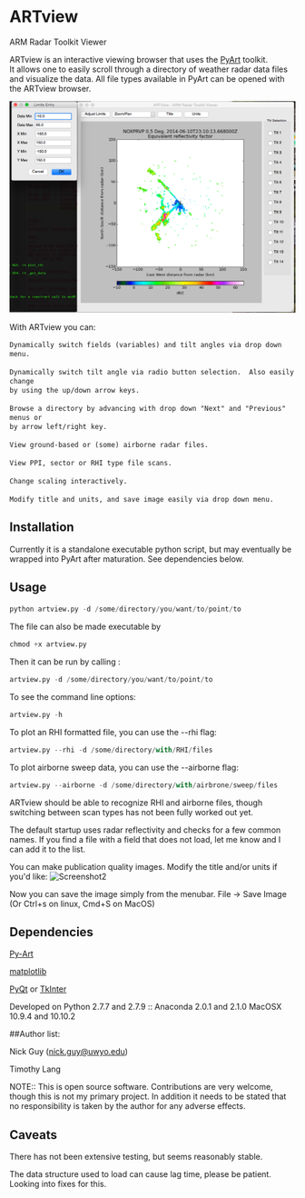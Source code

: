 ARTview
=======

ARM Radar Toolkit Viewer

ARTview is an interactive viewing browser that uses the [PyArt](https://github.com/ARM-DOE/pyart) toolkit.  
It allows one to easily scroll through a directory of weather radar data files 
and visualize the data.  All file types available in PyArt can be opened with
the ARTview browser.

![Screenshot](https://github.com/nguy/artview/blob/master/ARTView_Screenshot.png)

With ARTview you can:

	Dynamically switch fields (variables) and tilt angles via drop down menu.
    
    Dynamically switch tilt angle via radio button selection.  Also easily change 
    by using the up/down arrow keys.
    
    Browse a directory by advancing with drop down "Next" and "Previous" menus or 
    by arrow left/right key.
    
    View ground-based or (some) airborne radar files.
    
    View PPI, sector or RHI type file scans.
    
    Change scaling interactively.
    
    Modify title and units, and save image easily via drop down menu.
    
  
## Installation
Currently it is a standalone executable python script, but may eventually be wrapped into PyArt after maturation.
See dependencies below.

## Usage

```python
python artview.py -d /some/directory/you/want/to/point/to
```

The file can also be made executable by
```python
chmod +x artview.py
```

Then it can be run by calling :
```python
artview.py -d /some/directory/you/want/to/point/to
```

To see the command line options:
```python
artview.py -h
```

To plot an RHI formatted file, you can use the --rhi flag:
```python
artview.py --rhi -d /some/directory/with/RHI/files
```

To plot airborne sweep data, you can use the --airborne flag:
```python
artview.py --airborne -d /some/directory/with/airbrone/sweep/files
```

ARTview should be able to recognize RHI and airborne files, though switching 
between scan types has not been fully worked out yet.

The default startup uses radar reflectivity and checks for a few common names.
If you find a file with a field that does not load, let me know and I can add it
to the list.

You can make publication quality images.
Modify the title and/or units if you'd like:
![Screenshot2](https://github.com/nguy/artview/blob/master/ARTView_Screenshot_title_unit.png)

Now you can save the image simply from the menubar.
File -> Save Image (Or Ctrl+s on linux, Cmd+S on MacOS)

## Dependencies
[Py-Art](https://github.com/ARM-DOE/pyart)

[matplotlib](http://matplotlib.org)

[PyQt](http://www.riverbankcomputing.co.uk/software/pyqt/intro) or [TkInter](https://wiki.python.org/moin/TkInter) 

Developed on Python 2.7.7 and 2.7.9 :: Anaconda 2.0.1 and 2.1.0
MacOSX 10.9.4 and 10.10.2

##Author list: 

Nick Guy (nick.guy@uwyo.edu)

Timothy Lang 

NOTE:: This is open source software.  Contributions are very welcome, though this is not my primary project.  In addition it needs to be stated that no responsibility is taken by the author for any adverse effects.

## Caveats
There has not been extensive testing, but seems reasonably stable.

The data structure used to load can cause lag time, please be patient.  Looking into fixes for this.


